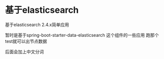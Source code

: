 # 基于elasticsearch
基于elasticsearch 2.4.x简单应用

暂时是基于spring-boot-starter-data-elasticsearch 这个组件的一些应用
跑那个test就可以出节点数据

后面会加上中文分词
